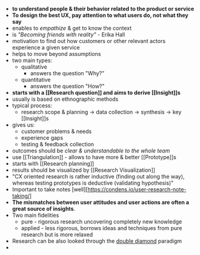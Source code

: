 - __to understand people & their behavior related to the product or service__
- **To design the best UX, pay attention to what users do, not what they say**
- enables to _empathize_ & get to know the context
- is *"Becoming friends with reality"* - Erika Hall
- motivation to find out how customers or other relevant actors experience a given service
- helps to move beyond assumptions
- two main types:
	- qualitative
		- answers the question "Why?"
	- quantitative
		- answers the question "How?"
- __starts with a [[Research question]] and aims to derive [[Insight]]s__
- usually is based on ethnographic methods
- typical process:
	- research scope & planning -> data collection -> synthesis -> key [[Insight]]s
- gives us:
	- customer problems & needs
	- experience gaps
	- testing & feedback collection
- outcomes should be _clear & understandable to the whole team_
- use [[Triangulation]] - allows to have more & better [[Prototype]]s
- starts with [[Research planning]]
- results should be visualized by [[Research Visualization]]
- "CX oriented research is rather inductive (finding out along the way), whereas testing prototypes is deductive (validating hypothesis)"
- Important to take notes [well][https://condens.io/user-research-note-taking/]
- **The mismatches between user attitudes and user actions are often a great source of insights**.
- Two main fidelities
	- pure - rigorous research uncovering completely new knowledge 
	- applied - less rigorous, borrows ideas and techniques from pure research but is more relaxed
- Research can be also looked through the [double diamond](https://dovetail.com/blog/researching-right-thing-versus-researching-thing-right/) paradigm
- 